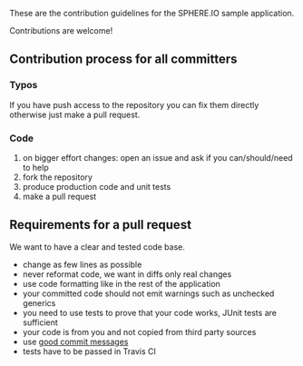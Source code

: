 These are the contribution guidelines for the SPHERE.IO sample application.

Contributions are welcome!

## Contribution process for all committers

### Typos 

If you have push access to the repository you can fix them directly otherwise just make a pull request.

### Code

1. on bigger effort changes: open an issue and ask if you can/should/need to help
1. fork the repository
1. produce production code and unit tests
1. make a pull request

## Requirements for a pull request

We want to have a clear and tested code base.

* change as few lines as possible
* never reformat code, we want in diffs only real changes
* use code formatting like in the rest of the application
* your committed code should not emit warnings such as unchecked generics
* you need to use tests to prove that your code works, JUnit tests are sufficient
* your code is from you and not copied from third party sources
* use [good commit messages](http://tbaggery.com/2008/04/19/a-note-about-git-commit-messages.html)
* tests have to be passed in Travis CI
